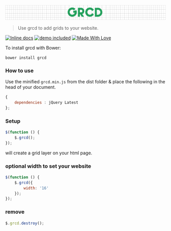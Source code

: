 ![grcd](img/grcd.png)

> Use grcd to add grids to your website.

[![Inline docs](http://inch-ci.org/github/chetanraj/grcd.svg?branch=master)](http://inch-ci.org/github/chetanraj/grcd) 
[![demo included](https://img.shields.io/badge/demo-included-brightgreen.svg)](http://codepen.io/chetanraj/full/yOgGxr/)
[![Made With Love](https://img.shields.io/badge/Made%20With-Love-orange.svg)](https://github.com/chetanraj/grcd)

To install grcd with Bower:

```
bower install grcd
```

### How to use

Use the minified ```grcd.min.js``` from the dist folder & place the following in the head of your document.

```js
{
	dependencies : jQuery Latest
};
```

### Setup

```js
$(function () {
    $.grcd();
});
```

will create a grid layer on your html page.

### optional width to set your website

```js
$(function () {
    $.grcd({
        width: '16'
    });
});
```

### remove

```js
$.grcd.destroy();
```
